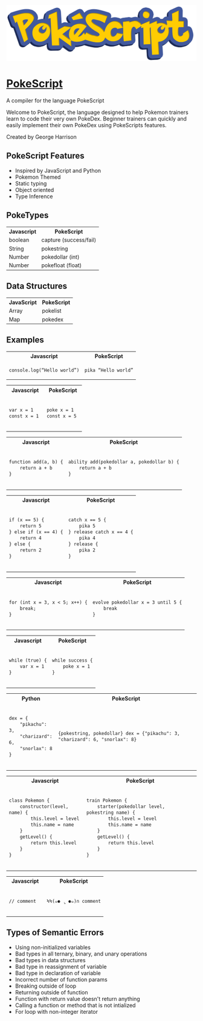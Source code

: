 ![logo](docs/logo.png)

# [PokeScript](https://georgeh02.github.io/PokeScript/)

A compiler for the language PokeScript

Welcome to PokeScript, the language designed to help Pokemon trainers learn to code their very own PokeDex. Beginner trainers can quickly and easily implement their own PokeDex using PokeScripts features.

Created by George Harrison

## PokeScript Features

- Inspired by JavaScript and Python
- Pokemon Themed
- Static typing
- Object oriented
- Type Inference

## PokeTypes

<table>
    <tr>
        <th>Javascript</th>
        <th>PokeScript</th>
    </tr>
    <tr>
        <td>boolean</td>
        <td>capture (success/fail)</td>
    </tr>
    <tr>
        <td>String</td>
        <td>pokestring</td>
    </tr>
    <tr>
        <td>Number</td>
        <td>pokedollar (int)</td>
    </tr>
    <tr>
        <td>Number</td>
        <td>pokefloat (float)</td>
    </tr>
</table>

## Data Structures

<table>
    <tr>
        <th>JavaScript</th>
       <th>PokeScript</th>
    </tr>
    <tr>
        <td>Array</td>
        <td>pokelist</td>
    </tr>
    <tr>
        <td>Map</td>
        <td>pokedex</td>
    </tr>
</table>

## Examples

<table>
    <tr>
        <th>Javascript</th>
        <th>PokeScript</th>
    </tr>
    <tr>
        <td>
            <pre><code>console.log(“Hello world”)</code></pre>
        </td>
        <td>
            <pre><code>pika “Hello world”</code></pre>
        </td>
    </tr>
</table>

<table>
    <tr>
        <th>Javascript</th>
        <th>PokeScript</th>
    </tr>
    <tr>
        <td>
            <pre><code>
var x = 1
const x = 1
            </code></pre>
        </td>
        <td>
            <pre><code>
poke x = 1
const x = 5
            </code></pre>
        </td>
    </tr>
</table>

<table>
    <tr>
        <th>Javascript</th>
        <th>PokeScript</th>
    </tr>
    <tr>
        <td>
            <pre><code>
function add(a, b) {
    return a + b
}
            </code></pre>
        </td>
        <td>
            <pre><code>
ability add(pokedollar a, pokedollar b) {
    return a + b
}
            </code></pre>
        </td>
    </tr>
</table>

<table>
    <tr>
        <th>Javascript</th>
        <th>PokeScript</th>
    </tr>
    <tr>
        <td>
            <pre><code>
if (x == 5) {
    return 5
} else if (x == 4) {
    return 4
} else {
    return 2
}
            </code></pre>
        </td>
        <td>
            <pre><code>
catch x == 5 {
    pika 5
} release catch x == 4 {
    pika 4
} release {
    pika 2
}
            </code></pre>
        </td>
    </tr>
</table>

<table>
    <tr>
        <th>Javascript</th>
        <th>PokeScript</th>
    </tr>
    <tr>
        <td>
            <pre><code>
for (int x = 3, x < 5; x++) {
    break;
}
            </code></pre>
        </td>
        <td>
            <pre><code>
evolve pokedollar x = 3 until 5 {
    break
}
            </code></pre>
        </td>
    </tr>
</table>

<table>
    <tr>
        <th>Javascript</th>
        <th>PokeScript</th>
    </tr>
    <tr>
        <td>
            <pre><code>
while (true) {
    var x = 1
}
            </code></pre>
        </td>
        <td>
            <pre><code>
while success {
    poke x = 1
}
            </code></pre>
        </td>
    </tr>
</table>

<table>
    <tr>
        <th>Python</th>
        <th>PokeScript</th>
    </tr>
    <tr>
        <td>
            <pre><code>
dex = {
    "pikachu": 3,
    "charizard": 6,
    "snorlax": 8
}
            </code></pre>
        </td>
        <td>
            <pre><code>
{pokestring, pokedollar} dex = {"pikachu": 3, "charizard": 6, "snorlax": 8}
            </code></pre>
        </td>
    </tr>
</table>

<table>
    <tr>
        <th>Javascript</th>
        <th>PokeScript</th>
    </tr>
    <tr>
        <td>
            <pre><code>
class Pokemon {
    constructor(level, name) {
        this.level = level
        this.name = name
    }
    getLevel() {
        return this.level
    }
}
            </code></pre>
        </td>
        <td>
            <pre><code>
train Pokemon {
    starter(pokedollar level, pokestring name) {
        this.level = level
        this.name = name
    }
    getLevel() {
        return this.level
    }
}
            </code></pre>
        </td>
    </tr>
</table>

<table>
    <tr>
        <th>Javascript</th>
        <th>PokeScript</th>
    </tr>
    <tr>
        <td>
            <pre><code>
// comment
            </code></pre>
        </td>
        <td>
            <pre><code>
ϞϞ(๑⚈ ․̫ ⚈๑)∩ comment
            </code></pre>
        </td>
    </tr>
</table>

## Types of Semantic Errors

- Using non-initialized variables
- Bad types in all ternary, binary, and unary operations
- Bad types in data structures
- Bad type in reassignment of variable
- Bad type in declaration of variable
- Incorrect number of function params
- Breaking outside of loop
- Returning outside of function
- Function with return value doesn't return anything
- Calling a function or method that is not intialized
- For loop with non-integer iterator
